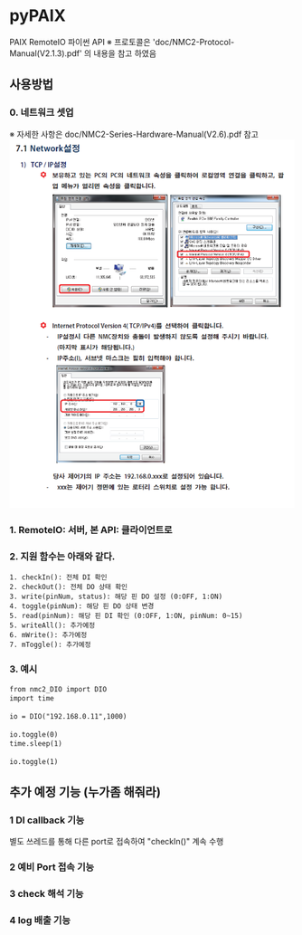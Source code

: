# pyPAIX
PAIX RemoteIO 파이썬 API
※ 프로토콜은 'doc/NMC2-Protocol-Manual(V2.1.3).pdf' 의 내용을 참고 하였음

## 사용방법
    
### 0. 네트워크 셋업
※ 자세한 사항은 doc/NMC2-Series-Hardware-Manual(V2.6).pdf 참고
![네트워크 세팅 방법](./image/network.png)
### 1. RemoteIO: 서버, 본 API: 클라이언트로
### 2. 지원 함수는 아래와 같다.
    1. checkIn(): 전체 DI 확인
    2. checkOut(): 전체 DO 상태 확인
    3. write(pinNum, status): 해당 핀 DO 설정 (0:OFF, 1:ON)
    4. toggle(pinNum): 해당 핀 DO 상태 변경
    5. read(pinNum): 해당 핀 DI 확인 (0:OFF, 1:ON, pinNum: 0~15)
    5. writeAll(): 추가예정
    6. mWrite(): 추가예정
    7. mToggle(): 추가예정
 
### 3. 예시 
    from nmc2_DIO import DIO
    import time

    io = DIO("192.168.0.11",1000)

    io.toggle(0)
    time.sleep(1)
    
    io.toggle(1)


## 추가 예정 기능 (누가좀 해줘라)
### 1 DI callback 기능
별도 쓰레드를 통해 다른 port로 접속하여 "checkIn()" 계속 수행

### 2 예비 Port 접속 기능
### 3 check 해석 기능
### 4 log 배출 기능
